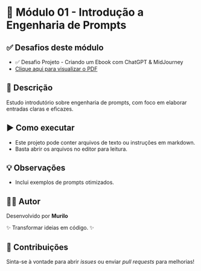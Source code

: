 # 🎯 Módulo 01 - Introdução a Engenharia de Prompts

## ✅ Desafios deste módulo
- ✅ Desafio Projeto - Criando um Ebook com ChatGPT & MidJourney
- [Clique aqui para visualizar o PDF](https://github.com/Muriloh-Barbosa/portifolio-bootcamp-java/blob/main/modulo-01-intro-eng-prompt/projeto/Brincando-de-Programar-com-Java.pdf)

## 📖 Descrição
Estudo introdutório sobre engenharia de prompts, com foco em elaborar entradas claras e eficazes.

## ▶️ Como executar
- Este projeto pode conter arquivos de texto ou instruções em markdown.
- Basta abrir os arquivos no editor para leitura.

## 💡 Observações
- Inclui exemplos de prompts otimizados.



## 👨‍💻 **Autor**
Desenvolvido por **Murilo**

✨ Transformar ideias em código. ✨



## 🤝 **Contribuições**
Sinta-se à vontade para abrir *issues* ou enviar *pull requests* para melhorias!
